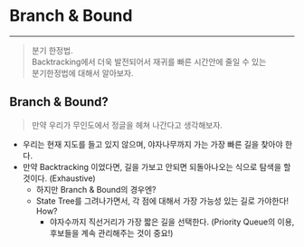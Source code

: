 # Branch & Bound
---
> 분기 한정법.  
> Backtracking에서 더욱 발전되어서 재귀를 빠른 시간안에 줄일 수 있는  
> 분기한정법에 대해서 알아보자.  

## Branch & Bound?
> 만약 우리가 무인도에서 정글을 헤쳐 나간다고 생각해보자.  
- 우리는 현재 지도를 들고 있지 않으며, 야자나무까지 가는 가장 빠른 길을 찾아야 한다.
- 만약 Backtracking 이었다면, 길을 가보고 안되면 되돌아나오는 식으로 탐색을 할 것이다. (Exhaustive)
  - 하지만 Branch & Bound의 경우엔?
  - State Tree를 그려나가면서, 각 점에 대해서 가장 가능성 있는 길로 가야한다! How?
    - 야자수까지 직선거리가 가장 짧은 길을 선택한다. (Priority Queue의 이용, 후보들을 계속 관리해주는 것이 중요!)
